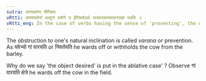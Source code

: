 ```yaml
---
sutra: वरणार्थाना मीप्सितः
vRtti: वारणार्थानां धातूनां प्रयोगे य ईप्सितोऽर्थः तत्कारकमपादानसंज्ञं भवति ॥
vRtti_eng: In the case of verbs having the sense of 'preventing', the desired object from which one is prevented or warded off is called Ablation or _Apadana_ _karaka_.
---
```

The obstruction to one's natural inclination is called _varana_ or prevention. As यवेभ्यो गां वारयति or निवर्तयति he wards off or withholds the cow from the barley.

Why do we say 'the object desired' is put in the ablative case' ? Observe गां वारयति क्षेत्रे he wards off the cow in the field.
